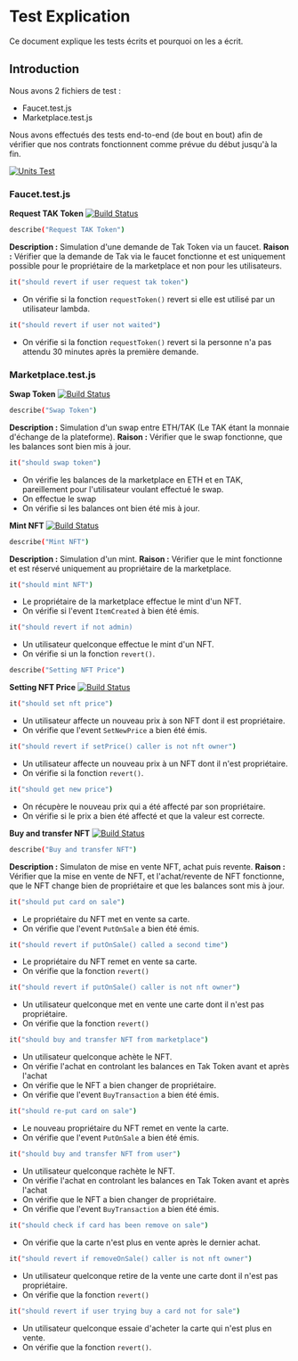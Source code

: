 # Test Explication

Ce document explique les tests écrits et pourquoi on les a écrit.

## Introduction

Nous avons 2 fichiers de test :

- Faucet.test.js
- Marketplace.test.js

Nous avons effectués des tests end-to-end (de bout en bout) afin de vérifier que nos contrats fonctionnent comme prévue du début jusqu'à la fin.

[![Units Test](https://i.ibb.co/0y8mXy9/units-test.png)](https://i.ibb.co/0y8mXy9/units-test.png)

### Faucet.test.js
**Request TAK Token**
[![Build Status](https://travis-ci.org/joemccann/dillinger.svg?branch=master)](https://travis-ci.org/joemccann/dillinger)
```sh
describe("Request TAK Token")
```
**Description :** Simulation d'une demande de Tak Token via un faucet.
**Raison :** Vérifier que la demande de Tak via le faucet fonctionne et est uniquement possible pour le propriétaire de la marketplace et non pour les utilisateurs.
```sh
it("should revert if user request tak token")
```
- On vérifie si la fonction `requestToken()` revert si elle est utilisé par un utilisateur lambda.
```sh
it("should revert if user not waited")
```
- On vérifie si la fonction `requestToken()` revert si la personne n'a pas attendu 30 minutes après la première demande.


### Marketplace.test.js

**Swap Token**
[![Build Status](https://travis-ci.org/joemccann/dillinger.svg?branch=master)](https://travis-ci.org/joemccann/dillinger)

```sh
describe("Swap Token")
```
**Description :** Simulation d'un swap entre ETH/TAK (Le TAK étant la monnaie d'échange de la plateforme). 
**Raison :** Vérifier que le swap fonctionne, que les balances sont bien mis à jour.

```sh
it("should swap token")
```

- On vérifie les balances de la marketplace en ETH et en TAK, pareillement pour l'utilisateur voulant effectué le swap.
- On effectue le swap
- On vérifie si les balances ont bien été mis à jour.


**Mint NFT**
[![Build Status](https://travis-ci.org/joemccann/dillinger.svg?branch=master)](https://travis-ci.org/joemccann/dillinger)

```sh
describe("Mint NFT")
```
**Description :** Simulation d'un mint.
**Raison :** Vérifier que le mint fonctionne et est réservé uniquement au propriétaire de la marketplace.

```sh
it("should mint NFT")
```
- Le propriétaire de la marketplace effectue le mint d'un NFT.
- On vérifie si l'event `ItemCreated` à bien été émis.


```sh
it("should revert if not admin)
```
- Un utilisateur quelconque effectue le mint d'un NFT.
- On vérifie si un la fonction `revert()`.

```sh
describe("Setting NFT Price")
```
**Setting NFT Price**
[![Build Status](https://travis-ci.org/joemccann/dillinger.svg?branch=master)](https://travis-ci.org/joemccann/dillinger)
```sh
it("should set nft price")
```
- Un utilisateur affecte un nouveau prix à son NFT dont il est propriétaire.
- On vérifie que l'event `SetNewPrice` a bien été émis.

```sh
it("should revert if setPrice() caller is not nft owner")
```
- Un utilisateur affecte un nouveau prix à un NFT dont il n'est propriétaire.
- On vérifie si la fonction `revert()`.

```sh
it("should get new price")
```
- On récupère le nouveau prix qui a été affecté par son propriétaire.
- On vérifie si le prix a bien été affecté et que la valeur est correcte.

**Buy and transfer NFT**
[![Build Status](https://travis-ci.org/joemccann/dillinger.svg?branch=master)](https://travis-ci.org/joemccann/dillinger)
```sh
describe("Buy and transfer NFT")
```
**Description :** Simulaton de mise en vente NFT, achat puis revente.
**Raison :** Vérifier que la mise en vente de NFT, et l'achat/revente de NFT fonctionne, que le NFT change bien de propriétaire et que les balances sont mis à jour.

```sh
it("should put card on sale")
```
- Le propriétaire du NFT met en vente sa carte.
- On vérifie que l'event `PutOnSale` a bien été émis.

```sh
it("should revert if putOnSale() called a second time")
```
- Le propriétaire du NFT remet en vente sa carte.
- On vérifie que la fonction `revert()`

```sh
it("should revert if putOnSale() caller is not nft owner")
```
- Un utilisateur quelconque met en vente une carte dont il n'est pas propriétaire.
- On vérifie que la fonction `revert()`

```sh
it("should buy and transfer NFT from marketplace")
```
- Un utilisateur quelconque achète le NFT.
- On vérifie l'achat en controlant les balances en Tak Token avant et après l'achat
- On vérifie que le NFT a bien changer de propriétaire. 
- On vérifie que l'event `BuyTransaction` a bien été émis.

```sh
it("should re-put card on sale")
```
- Le nouveau propriétaire du NFT remet en vente la carte.
- On vérifie que l'event `PutOnSale` a bien été émis.

```sh
it("should buy and transfer NFT from user")
```
- Un utilisateur quelconque rachète le NFT.
- On vérifie l'achat en controlant les balances en Tak Token avant et après l'achat
- On vérifie que le NFT a bien changer de propriétaire. 
- On vérifie que l'event `BuyTransaction` a bien été émis.

```sh
it("should check if card has been remove on sale")
```
- On vérifie que la carte n'est plus en vente après le dernier achat.

```sh
it("should revert if removeOnSale() caller is not nft owner")
```
- Un utilisateur quelconque retire de la vente une carte dont il n'est pas propriétaire.
- On vérifie que la fonction `revert()`


```sh
it("should revert if user trying buy a card not for sale")
```
- Un utilisateur quelconque essaie d'acheter la carte qui n'est plus en vente.
- On vérifie que la fonction `revert()`.

